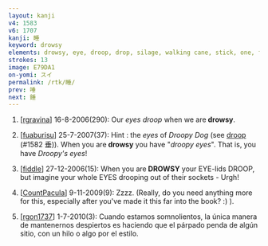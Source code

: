 ```yaml
---
layout: kanji
v4: 1583
v6: 1707
kanji: 睡
keyword: drowsy
elements: drowsy, eye, droop, drop, silage, walking cane, stick, one, floor
strokes: 13
image: E79DA1
on-yomi: スイ
permalink: /rtk/睡/
prev: 唾
next: 錘
---
```


1) [<a href="http://kanji.koohii.com/profile/rgravina">rgravina</a>] 16-8-2006(290): Our <em>eyes</em> <em>droop</em> when we are<strong> drowsy</strong>.

2) [<a href="http://kanji.koohii.com/profile/fuaburisu">fuaburisu</a>] 25-7-2007(37): Hint : the <em>eyes</em> of <em>Droopy Dog</em> (see <a href="../v4/1582.html">droop</a> (#1582 垂)). When you are<strong> drowsy</strong> you have &quot;<em>droopy eyes</em>&quot;. That is, you have <em>Droopy&#039;s eyes</em>!

3) [<a href="http://kanji.koohii.com/profile/fiddle">fiddle</a>] 27-12-2006(15): When you are<strong> DROWSY</strong> your EYE-lids DROOP, but imagine your whole EYES drooping out of their sockets - Urgh!

4) [<a href="http://kanji.koohii.com/profile/CountPacula">CountPacula</a>] 9-11-2009(9): Zzzz. (Really, do you need anything more for this, especially after you&#039;ve made it this far into the book? :) ).

5) [<a href="http://kanji.koohii.com/profile/rgon1737">rgon1737</a>] 1-7-2010(3): Cuando estamos somnolientos, la única manera de mantenernos despiertos es haciendo que el párpado penda de algún sitio, con un hilo o algo por el estilo.

